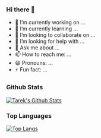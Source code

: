 ### Hi there 👋

- 🔭 I’m currently working on ...
- 🌱 I’m currently learning ...
- 👯 I’m looking to collaborate on ...
- 🤔 I’m looking for help with ...
- 💬 Ask me about ...
- 📫 How to reach me: ...
- 😄 Pronouns: ...
- ⚡ Fun fact: ...

### Github Stats
[![Tarek's Github Stats](https://github-readme-stats.vercel.app/api?username=tarekalabd&count_private=true&theme=default&show_icons=true)](https://github.com/tarekalabd)

### Top Languages

[![Top Langs](https://github-readme-stats.vercel.app/api/top-langs/?username=tarekalabd&layout=compact&langs_count=8&title_color=fff&icon_color=79ff97&text_color=9f9f9f&bg_color=151515)](https://github.com/tarekalabd?tab=repositories)
